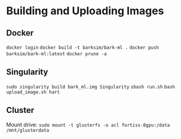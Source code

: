 # Building and Uploading Images

## Docker
`docker login`
`docker build -t barksim/bark-ml .`
`docker push barksim/bark-ml:latest`
`docker prune -a`

## Singularity
`sudo singularity build bark_ml.img Singularity`
`sbash run.sh`
`bash upload_image.sh hart`

## Cluster
Mount drive:
`sudo mount -t glusterfs -o acl fortiss-8gpu:/data /mnt/glusterdata`
